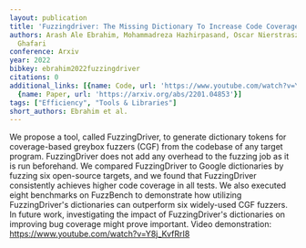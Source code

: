 ```yaml
---
layout: publication
title: 'Fuzzingdriver: The Missing Dictionary To Increase Code Coverage In Fuzzers'
authors: Arash Ale Ebrahim, Mohammadreza Hazhirpasand, Oscar Nierstrasz, Mohammad
  Ghafari
conference: Arxiv
year: 2022
bibkey: ebrahim2022fuzzingdriver
citations: 0
additional_links: [{name: Code, url: 'https://www.youtube.com/watch?v=Y8j_KvfRrI8'},
  {name: Paper, url: 'https://arxiv.org/abs/2201.04853'}]
tags: ["Efficiency", "Tools & Libraries"]
short_authors: Ebrahim et al.
---
```

We propose a tool, called FuzzingDriver, to generate dictionary tokens for
coverage-based greybox fuzzers (CGF) from the codebase of any target program.
FuzzingDriver does not add any overhead to the fuzzing job as it is run
beforehand. We compared FuzzingDriver to Google dictionaries by fuzzing six
open-source targets, and we found that FuzzingDriver consistently achieves
higher code coverage in all tests. We also executed eight benchmarks on
FuzzBench to demonstrate how utilizing FuzzingDriver's dictionaries can
outperform six widely-used CGF fuzzers. In future work, investigating the
impact of FuzzingDriver's dictionaries on improving bug coverage might prove
important. Video demonstration: https://www.youtube.com/watch?v=Y8j_KvfRrI8